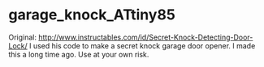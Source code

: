 # garage_knock_ATtiny85
Original: http://www.instructables.com/id/Secret-Knock-Detecting-Door-Lock/    I used his code to make a secret knock garage door opener. I made this a long time ago. Use at your own risk.
